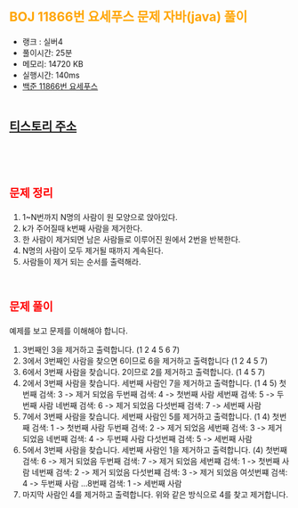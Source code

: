 # <span style="color:orange; font-size:17pt; font-weight:bold">BOJ 11866번 요세푸스 문제 자바(java)  풀이</span>
- 랭크 : 실버4
- 풀이시간: 25분
- 메모리: 14720 KB
- 실행시간: 140ms
- [백준 11866번 요세푸스](https://www.acmicpc.net/problem/11866)
<br><br>

## [티스토리 주소](https://hoho325.tistory.com/)
<br><br>

# <span style="color: red; font-size:15pt">문제 정리</span>
1. 1~N번까지 N명의 사람이 원 모양으로 앉아있다.
2. k가 주어질때 k번째 사람을 제거한다.
3. 한 사람이 제거되면 남은 사람들로 이루어진 원에서 2번을 반복한다.
4. N명의 사람이 모두 제거될 때까지 계속된다.
5. 사람들이 제거 되는 순서를 출력해라.
<br><br>

# <span style="color: red; font-size:15pt">문제 풀이</span>
예제를 보고 문제를 이해해야 합니다.
1. 3번째인 3을 제거하고 출력합니다. (1 2 4 5 6 7)
2. 3에서 3번째인 사람을 찾으면 6이므로 6을 제거하고 출력합니다 (1 2 4 5 7)
3. 6에서 3번째 사람을 찾습니다. 2이므로 2를 제거하고 출력합니다. (1 4 5 7)
4. 2에서 3번째 사람을 찾습니다. 세번째 사람인 7을 제거하고 출력합니다. (1 4 5)
    첫번째 검색: 3 -> 제거 되었음
    두번째 검색: 4 -> 첫번째 사람
    세번째 검색: 5 -> 두번째 사람
    네번째 검색: 6 -> 제거 되었음
    다섯번째 검색: 7 -> 세번째 사람
5. 7에서 3번째 사람을 찾습니다. 세번째 사람인 5를 제거하고 출력합니다. (1 4)
    첫번째 검색: 1 -> 첫번째 사람
    두번째 검색: 2 -> 제거 되었음
    세번째 검색: 3 -> 제거 되었음
    네번째 검색: 4 -> 두번째 사람
    다섯번째 검색: 5 -> 세번째 사람
6. 5에서 3번째 사람을 찾습니다. 세번째 사람인 1을 제거하고 출력합니다. (4)
    첫번째 검색: 6 -> 제거 되었음
    두번째 검색: 7 -> 제거 되었음
    세번쨰 검색: 1 -> 첫번째 사람
    네번째 검색: 2 -> 제거 되었음
    다섯번쨰 검색: 3 -> 제거 되었음
    여섯번쨰 검색: 4 -> 두번째 사람
    ...8번째 검색: 1 -> 세번째 사람
7. 마지막 사람인 4를 제거하고 출력합니다.
    위와 같은 방식으로 4를 찾고 제거합니다.